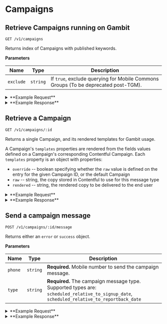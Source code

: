 # Campaigns

## Retrieve Campaigns running on Gambit

```
GET /v1/campaigns
```

Returns index of Campaigns with published keywords.


**Parameters**

Name | Type | Description
--- | --- | ---
`exclude` | `string` | If `true`, exclude querying for Mobile Commons Groups (To be deprecated post-TGM).

<details><summary>**Example Request**</summary><p>

```
curl http://localhost:5000/v1/campaigns?exclude=true \
  -H "Accept: application/json" \
  -H "Content-Type: application/json" \
```

</p></details>

<details><summary>**Example Response**</summary><p>

```
  "data": [
    {
      "id": 2710,
      "title": "#SuperStressFace",
      "status": "active",
      "keywords": [
        "STRESSBOT"
      ]
    },
    {
      "id": 1524,
      "title": "Bubble Breaks",
      "status": "active",
      "keywords": [
        "BUBBLEBOT"
      ]
    },
    {
      "id": 6620,
      "title": "Dunk You Very Much",
      "status": "active",
      "keywords": [
        "DUNKBOT",
        "DUNKINTIME"
      ]
    },
  ]
```

</p></details>

## Retrieve a Campaign

```
GET /v1/campaigns/:id
```

Returns a single Campaign, and its rendered templates for Gambit usage.

A Campaign's `templates` properties are rendered from the fields values defined on a Campaign's corresponding Contentful Campaign. Each `templates` property is an object with properties:

* `override` -- boolean specifying whether the `raw` value is defined on the entry for the
given Campaign ID, or the default Campaign
* `raw` -- string, the copy stored in Contentful to use for this message type
* `rendered` -- string, the rendered copy to be delivered to the end user

<details><summary>**Example Request**</summary><p>

```
curl http://localhost:5000/v1/campaigns/7483 \
     -H "Accept: application/json" \
     -H "Content-Type: application/json" \
```

</p></details>
<details><summary>**Example Response**</summary><p>

```
{
  "data": {
    "id": 7483,
    "title": "Rinse, Recycle, Repeat",
    "tagline": "Make a recycling bin to make it easier to recycle empty beauty products.",
    "status": "active",
    "currentCampaignRun": {
      "id": 7549
    },
    "reportbackInfo": {
      "confirmationMessage": "Thanks for helping to keep #empties out of landfills! You'll receive an email shortly with a free shipping label so you can send your empties to TerraCycle to be upcycled.",
      "noun": "bins",
      "verb": "decorated"
    },
    "facts": {
      "problem": "Nearly half of Americans don’t regularly recycle their beauty and personal care products. That’s a major reason these items account for a significant amount of landfill waste."
    },
    "templates": {
      "gambitSignupMenu": {
        "override": true,
        "raw": "Great - it's simple: Keep beauty and personal care products out of landfills by making fun and creative recycling bins for the bathroom! \n\nThis action should take between 10 - 20 mins. Make it colorful so friends and family won't forget to recycle their bathroom empties. \n\nWhen you're done, text {{cmd_reportback}} to share a photo of your bin and you'll be entered to win a $5000 scholarship!",
        "rendered": "Great - it's simple: Keep beauty and personal care products out of landfills by making fun and creative recycling bins for the bathroom! \n\nThis action should take between 10 - 20 mins. Make it colorful so friends and family won't forget to recycle their bathroom empties. \n\nWhen you're done, text START to share a photo of your bin and you'll be entered to win a $5000 scholarship!"
      },
      "externalSignupMenu": {
        "override": true,
        "raw": "Thanks for joining {{title}}!\n\nNearly half of Americans don’t regularly recycle their beauty and personal care products. That’s a major reason these items account for a significant amount of landfill waste.\n\nThe solution is simple: Make fun and creative bins for bathrooms.\n\nOnce you have created some bathroom recycling bins, take a pic to prove it! Then text {{cmd_reportback}} to share it with us!",
        "rendered": "Thanks for joining Rinse Recycle Repeat!\n\nNearly half of Americans don’t regularly recycle their beauty and personal care products. That’s a major reason these items account for a significant amount of landfill waste.\n\nThe solution is simple: Make fun and creative bins for bathrooms.\n\nOnce you have created some bathroom recycling bins, take a pic to prove it! Then text START to share it with us!"
      },
      ...
    },
    "keywords": [
      "RINSEBOT"
    ],
    "contentfulUri": "https://app.contentful.com/spaces/pupp3tSl0Th/entries/3tUIp8oqTemqaSOKqGwIe6"
  }
}
```

</p></details>

## Send a campaign message

```
POST /v1/campaigns/:id/message
```

Returns either an `error` or `success` object.

**Parameters**

Name | Type | Description
--- | --- | ---
`phone` | `string` | **Required.** Mobile number to send the campaign message.
`type`  | `string` | <div>**Required.** The campaign message type.</div><div>Supported types are: `scheduled_relative_to_signup_date`, `scheduled_relative_to_reportback_date`</div>

<details><summary>**Example Request**</summary><p>

```
curl http://localhost:5000/v1/campaigns/2900/message \
     -H "x-gambit-api-key: totallysecret" \
     -H "Accept: application/json" \
     -H "Content-Type: application/json" \
     -d '{"phone": "5555555511", "type": "scheduled_relative_to_signup_date"}'
```

</p></details>

<details><summary>**Example Response**</summary><p>

```
{
  "success": {
    "code": 200,
    "message": "@dev: Have you completed Get Lucky yet?  \n\nIf you have created some fortune tellers, take a pic to prove it and text back LUCKYBOT"
  }
}
```

</p></details>

